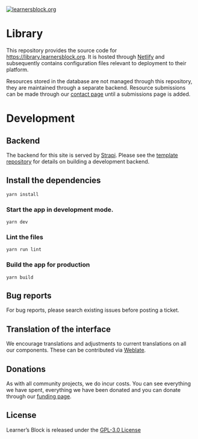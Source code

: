 [![learnersblock.org](https://learnersblock.org/images/lb-logo-full.svg)](https://learnersblock.org)

# Library

This repository provides the source code for https://library.learnersblock.org. It is hosted through [Netlify](http://netlify.com) and subsequently contains configuration files relevant to deployment to their platform.

Resources stored in the database are not managed through this repository, they are maintained through a separate backend. Resource submissions can be made through our [contact page](https://learnersblock.org/contact) until a submissions page is added. 

# Development

## Backend

The backend for this site is served by [Strapi](https://strapi.io). Please see the [template repository](https://github.com/LearnersBlock/library-backend-template) for details on building a development backend. 

## Install the dependencies
`yarn install`

### Start the app in development mode.
`yarn dev`

### Lint the files
`yarn run lint`

### Build the app for production
`yarn build`

## Bug reports

For bug reports, please search existing issues before posting a ticket. 

## Translation of the interface

We encourage translations and adjustments to current translations on all our components. These can be contributed via [Weblate](https://translate.learnersblock.org).  

## Donations

As with all community projects, we do incur costs. You can see everything we have spent, everything we have been donated and you can donate through our [funding page](https://docs.learnersblock.org/about-us#how-we-are-funded). 

## License

Learner’s Block is released under the [GPL-3.0 License](https://github.com/LearnersBlock/learners-block/blob/master/LICENSE)
